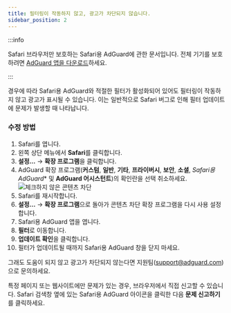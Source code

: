 ```yaml
---
title: 필터링이 작동하지 않고, 광고가 차단되지 않습니다.
sidebar_position: 2
---
```


:::info

Safari 브라우저만 보호하는 Safari용 AdGuard에 관한 문서입니다. 전체 기기를 보호하려면 [AdGuard 앱을 다운로드](https://agrd.io/download-kb-adblock)하세요.

:::

경우에 따라 Safari용 AdGuard와 적절한 필터가 활성화되어 있어도 필터링이 작동하지 않고 광고가 표시될 수 있습니다. 이는 일반적으로 Safari 버그로 인해 필터 업데이트에 문제가 발생할 때 나타납니다.

### 수정 방법

1. Safari를 엽니다.
2. 왼쪽 상단 메뉴에서 **Safari**를 클릭합니다.
3. **설정…** → **확장 프로그램**을 클릭합니다.
4. AdGuard 확장 프로그램(**커스텀**, **일반**, **기타**, **프라이버시**, **보안**, **소셜**, _Safari용 AdGuard_\* 및 **AdGuard 어시스턴트**)의 확인란을 선택 취소하세요.
   ![체크하지 않은 콘텐츠 차단](https://cdn.adtidy.org/content/Kb/ad_blocker/safari/adg-safari-unchecked-cbs.png)
5. Safari를 재시작합니다.
6. **설정...** → **확장 프로그램**으로 돌아가 콘텐츠 차단 확장 프로그램을 다시 사용 설정합니다.
7. Safari용 AdGuard 앱을 엽니다.
8. **필터**로 이동합니다.
9. **업데이트 확인**을 클릭합니다.
10. 필터가 업데이트될 때까지 Safari용 AdGuard 창을 닫지 마세요.

그래도 도움이 되지 않고 광고가 차단되지 않는다면 지원팀(support@adguard.com)으로 문의하세요.

특정 페이지 또는 웹사이트에만 문제가 있는 경우, 브라우저에서 직접 신고할 수 있습니다. Safari 검색창 옆에 있는 Safari용 AdGuard 아이콘을 클릭한 다음 **문제 신고하기**를 클릭하세요.
